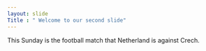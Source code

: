 ```yaml
---
layout: slide 
Title : " Welcome to our second slide" 
---
```

This Sunday is the football match that Netherland is against Crech. 
